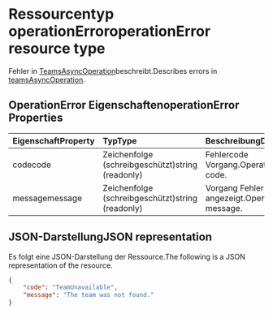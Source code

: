 # <a name="operationerror-resource-type"></a><span data-ttu-id="6e556-101">Ressourcentyp operationError</span><span class="sxs-lookup"><span data-stu-id="6e556-101">operationError resource type</span></span>



<span data-ttu-id="6e556-102">Fehler in [TeamsAsyncOperation](teamsasyncoperation.md)beschreibt.</span><span class="sxs-lookup"><span data-stu-id="6e556-102">Describes errors in [teamsAsyncOperation](teamsasyncoperation.md).</span></span>

## <a name="operationerror-properties"></a><span data-ttu-id="6e556-103">OperationError Eigenschaften</span><span class="sxs-lookup"><span data-stu-id="6e556-103">operationError Properties</span></span>
| <span data-ttu-id="6e556-104">Eigenschaft</span><span class="sxs-lookup"><span data-stu-id="6e556-104">Property</span></span>     | <span data-ttu-id="6e556-105">Typ</span><span class="sxs-lookup"><span data-stu-id="6e556-105">Type</span></span>   |<span data-ttu-id="6e556-106">Beschreibung</span><span class="sxs-lookup"><span data-stu-id="6e556-106">Description</span></span>|
|:---------------|:--------|:----------|
|<span data-ttu-id="6e556-107">code</span><span class="sxs-lookup"><span data-stu-id="6e556-107">code</span></span>|<span data-ttu-id="6e556-108">Zeichenfolge (schreibgeschützt)</span><span class="sxs-lookup"><span data-stu-id="6e556-108">string (readonly)</span></span>|<span data-ttu-id="6e556-109">Fehlercode Vorgang.</span><span class="sxs-lookup"><span data-stu-id="6e556-109">Operation error code.</span></span>|
|<span data-ttu-id="6e556-110">message</span><span class="sxs-lookup"><span data-stu-id="6e556-110">message</span></span>|<span data-ttu-id="6e556-111">Zeichenfolge (schreibgeschützt)</span><span class="sxs-lookup"><span data-stu-id="6e556-111">string (readonly)</span></span>|<span data-ttu-id="6e556-112">Vorgang Fehlermeldung angezeigt.</span><span class="sxs-lookup"><span data-stu-id="6e556-112">Operation error message.</span></span>|

## <a name="json-representation"></a><span data-ttu-id="6e556-113">JSON-Darstellung</span><span class="sxs-lookup"><span data-stu-id="6e556-113">JSON representation</span></span>

<span data-ttu-id="6e556-114">Es folgt eine JSON-Darstellung der Ressource.</span><span class="sxs-lookup"><span data-stu-id="6e556-114">The following is a JSON representation of the resource.</span></span>

<!-- {
  "blockType": "resource",
  "@odata.type": "microsoft.graph.operationError"
}-->

```json
{
    "code": "TeamUnavailable",
    "message": "The team was not found."
}
```

<!-- uuid: 069fadaa-52db-4ced-85d5-74f7caa2c66f
2015-10-25 14:57:30 UTC -->
<!-- {
  "type": "#page.annotation",
  "description": "operation error resource",
  "keywords": "",
  "section": "documentation",
  "tocPath": ""
}-->
